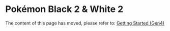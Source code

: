 # Pokémon Black 2 & White 2
The content of this page has moved, please refer to: [Getting Started (Gen4)](/docs/generation-v/guides/getting_started/)